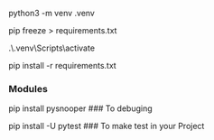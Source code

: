 
python3 -m venv .venv

pip freeze > requirements.txt 

.\\.venv\Scripts\activate

pip install -r requirements.txt


### Modules

pip install pysnooper  ### To debuging 

pip install -U pytest  ### To make test in your Project
